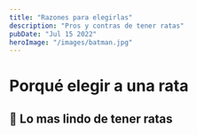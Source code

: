 ```yaml
---
title: "Razones para elegirlas"
description: "Pros y contras de tener ratas"
pubDate: "Jul 15 2022"
heroImage: "/images/batman.jpg"
---
```

# Porqué elegir a una rata
## 🐀 Lo mas lindo de tener ratas